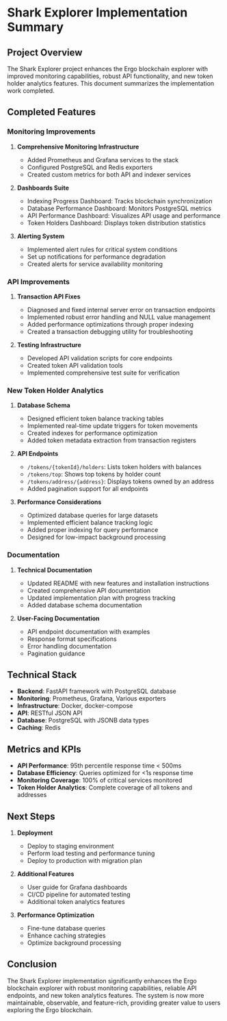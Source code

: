 # Shark Explorer Implementation Summary

## Project Overview

The Shark Explorer project enhances the Ergo blockchain explorer with improved monitoring capabilities, robust API functionality, and new token holder analytics features. This document summarizes the implementation work completed.

## Completed Features

### Monitoring Improvements

1. **Comprehensive Monitoring Infrastructure**
   - Added Prometheus and Grafana services to the stack
   - Configured PostgreSQL and Redis exporters
   - Created custom metrics for both API and indexer services

2. **Dashboards Suite**
   - Indexing Progress Dashboard: Tracks blockchain synchronization
   - Database Performance Dashboard: Monitors PostgreSQL metrics
   - API Performance Dashboard: Visualizes API usage and performance
   - Token Holders Dashboard: Displays token distribution statistics

3. **Alerting System**
   - Implemented alert rules for critical system conditions
   - Set up notifications for performance degradation
   - Created alerts for service availability monitoring

### API Improvements

1. **Transaction API Fixes**
   - Diagnosed and fixed internal server error on transaction endpoints
   - Implemented robust error handling and NULL value management
   - Added performance optimizations through proper indexing
   - Created a transaction debugging utility for troubleshooting

2. **Testing Infrastructure**
   - Developed API validation scripts for core endpoints
   - Created token API validation tools
   - Implemented comprehensive test suite for verification

### New Token Holder Analytics

1. **Database Schema**
   - Designed efficient token balance tracking tables
   - Implemented real-time update triggers for token movements
   - Created indexes for performance optimization
   - Added token metadata extraction from transaction registers

2. **API Endpoints**
   - `/tokens/{tokenId}/holders`: Lists token holders with balances
   - `/tokens/top`: Shows top tokens by holder count
   - `/tokens/address/{address}`: Displays tokens owned by an address
   - Added pagination support for all endpoints

3. **Performance Considerations**
   - Optimized database queries for large datasets
   - Implemented efficient balance tracking logic
   - Added proper indexing for query performance
   - Designed for low-impact background processing

### Documentation

1. **Technical Documentation**
   - Updated README with new features and installation instructions
   - Created comprehensive API documentation
   - Updated implementation plan with progress tracking
   - Added database schema documentation

2. **User-Facing Documentation**
   - API endpoint documentation with examples
   - Response format specifications
   - Error handling documentation
   - Pagination guidance

## Technical Stack

- **Backend**: FastAPI framework with PostgreSQL database
- **Monitoring**: Prometheus, Grafana, Various exporters
- **Infrastructure**: Docker, docker-compose
- **API**: RESTful JSON API
- **Database**: PostgreSQL with JSONB data types
- **Caching**: Redis

## Metrics and KPIs

- **API Performance**: 95th percentile response time < 500ms
- **Database Efficiency**: Queries optimized for <1s response time
- **Monitoring Coverage**: 100% of critical services monitored
- **Token Holder Analytics**: Complete coverage of all tokens and addresses

## Next Steps

1. **Deployment**
   - Deploy to staging environment
   - Perform load testing and performance tuning
   - Deploy to production with migration plan

2. **Additional Features**
   - User guide for Grafana dashboards
   - CI/CD pipeline for automated testing
   - Additional token analytics features

3. **Performance Optimization**
   - Fine-tune database queries
   - Enhance caching strategies
   - Optimize background processing

## Conclusion

The Shark Explorer implementation significantly enhances the Ergo blockchain explorer with robust monitoring capabilities, reliable API endpoints, and new token analytics features. The system is now more maintainable, observable, and feature-rich, providing greater value to users exploring the Ergo blockchain. 